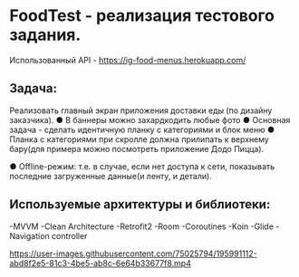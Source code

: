 # FoodTest - реализация тестового задания.

Использованный API - https://ig-food-menus.herokuapp.com/

Задача: 
-------
Реализовать главный экран приложения доставки еды (по дизайну заказчика).
● В баннеры можно захардкодить любые фото
● Основная задача - сделать идентичную планку с категориями и блок
меню
● Планка с категориями при скролле должна прилипать к верхнему
бару(для примера можно посмотреть приложение Додо Пицца).

● Offline-режим: т.е. в случае, если нет доступа к сети, показывать
последние загруженные данные(и ленту, и детали).

Используемые архитектуры и библиотеки:
-------------------------
-MVVM 
-Clean Architecture
-Retrofit2
-Room
-Coroutines
-Koin
-Glide
-Navigation controller

https://user-images.githubusercontent.com/75025794/195991112-abd8f2e5-81c3-4be5-ab8c-6e64b33677f8.mp4

